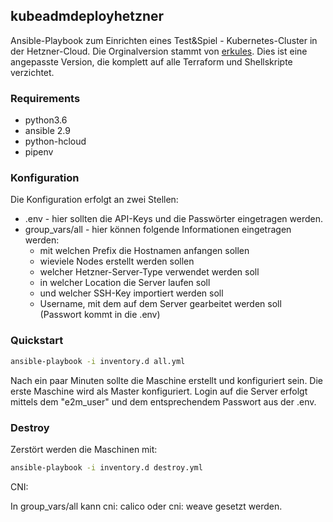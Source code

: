 ## kubeadmdeployhetzner

Ansible-Playbook zum Einrichten eines Test&Spiel - Kubernetes-Cluster in der Hetzner-Cloud.
Die Orginalversion stammt von [erkules](https://github.com/erkules/). Dies ist eine angepasste Version, die komplett auf alle Terraform und Shellskripte verzichtet.


### Requirements

* python3.6
* ansible 2.9
* python-hcloud
* pipenv

### Konfiguration

Die Konfiguration erfolgt an zwei Stellen:
* .env - hier sollten die API-Keys und die Passwörter eingetragen werden.
* group_vars/all - hier können folgende Informationen eingetragen werden:
  * mit welchen Prefix die Hostnamen anfangen sollen
  * wieviele Nodes erstellt werden sollen
  * welcher Hetzner-Server-Type verwendet werden soll
  * in welcher Location die Server laufen soll
  * und welcher SSH-Key importiert werden soll
  * Username, mit dem auf dem Server gearbeitet werden soll (Passwort kommt in die .env)
   
### Quickstart

```bash
ansible-playbook -i inventory.d all.yml
```

Nach ein paar Minuten sollte die Maschine erstellt und konfiguriert sein. Die erste Maschine wird als Master konfiguriert.
Login auf die Server erfolgt mittels dem "e2m_user" und dem entsprechendem Passwort aus der .env.

### Destroy

Zerstört werden die Maschinen mit:

```bash
ansible-playbook -i inventory.d destroy.yml
```


CNI:

In  group_vars/all kann 
cni: calico
oder 
cni: weave 
gesetzt werden.
